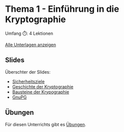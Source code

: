 # Thema 1 - Einführung in die Kryptographie

Umfang ⏱️: 4 Lektionen

[Alle Unterlagen anzeigen](https://github.com/janikvonrotz/encrypt.casa/tree/main/topic-1)

## Slides

Überschter der Slides:

* [Sicherheitsziele](slides0.md)
* [Geschichte der Kryptographie](slides1.md)
* [Bausteine der Krypographie](slides2.md)
* [GnuPG](slides3.md)

## Übungen

Für diesen Unterrichts gibt es [Übungen](übungen.md).